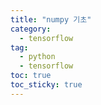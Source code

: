 ```yaml
---
title: "numpy 기초"
category:
  - tensorflow
tag:
  - python
  - tensorflow
toc: true
toc_sticky: true
---
```












